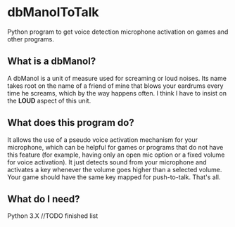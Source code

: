 # dbManolToTalk
Python program to get voice detection microphone activation on games and other programs.

<h2>What is a dbManol?</h2>
    <p>
    A dbManol is a unit of measure used for screaming or loud noises. Its name takes root on the name of a friend of mine that blows your eardrums every time he screams,
    which by the way happens often. I think I have to insist on the <b>LOUD</b> aspect of this unit.
    </p>

<h2>What does this program do?</h2>
    <p>
    It allows the use of a pseudo voice activation mechanism for your microphone, which can be helpful for games or programs that do not have this feature (for example,
    having only an open mic option or a fixed volume for voice activation). It just detects sound from your microphone and activates a key whenever the volume goes 
    higher than a selected volume. Your game should have the same key mapped for push-to-talk. That's all.
    </p>

<h2>What do I need?</h2>
    Python 3.X
    //TODO finished list